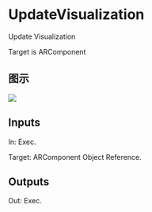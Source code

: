 # UpdateVisualization

Update Visualization

Target is ARComponent

## 图示

![]($-20221218-17582932.png)

## Inputs

In: Exec.

Target: ARComponent Object Reference.  

## Outputs

Out: Exec.

